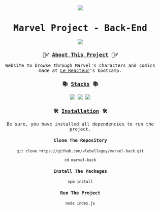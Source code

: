<div align="center">
<samp>
<img src="https://i.ibb.co/9bvcTn9/marvel-logo.png">
<h1>Marvel Project - Back-End</h1>
<img src="https://i.ibb.co/zrSw2XN/marvel-mockup.png">
<h3>🦸‍♂️ <ins>About This Project</ins> 🦸‍♂️</h3>
<p>Website to browse through Marvel's characters and comics made at <a href="https://www.lereacteur.io/">Le Reacteur</a>'s bootcamp.</p>
<h3>📚 <ins>Stacks</ins> 📚</h3>
<img src="https://img.shields.io/badge/-Node.js-ed1c24?style=for-the-badge&logo=Node.js&logoColor=white">
<img src="https://img.shields.io/badge/-Express-ed1c24?style=for-the-badge&logo=Express&logoColor=white">
<img src="https://img.shields.io/badge/-Heroku-ed1c24?style=for-the-badge&logo=Heroku&logoColor=white">
<h3>🛠️ <ins>Installation</ins> 🛠️</h3>
<p>Be sure, you have installed all dependencies to run the project.</p>
<h4>Clone The Repository</h4>

`git clone https://github.com/vlebelleguy/marvel-back.git`
      
`cd marvel-back`
      
<h4>Install The Packages</h4>
      
`npm install`
      
<h4>Run The Project</h4>
      
`node index.js`
</samp>
</div>
